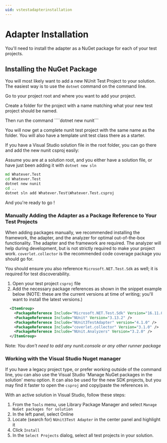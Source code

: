 ```yaml
---
uid: vstestadapterinstallation
---
```


# Adapter Installation

You'll need to install the adapter as a NuGet package for each of your test projects.

## Installing the NuGet Package

You will most likely want to add a new NUnit Test Project to your solution.  The easiest way is to use the ```dotnet``` command on the command line.

Go to your project root and where you want to add your project.

Create a folder for the project with a name matching what your new test project should be named.

Then run the command ````dotnet new nunit```

You will now get a complete nunit test project with the same name as the folder.  You will also have a template unit test class there as a starter.

If you have a Visual Studio solution file in the root folder, you can go there and add the new nunit csproj easily:

Assume you are at a solution root, and you either have a solution file, or have just been adding it with ```dotnet new sln```

```cmd
md Whatever.Test
cd Whatever.Test
dotnet new nunit
cd ..
dotnet sln add Whatever.Test\Whatever.Test.csproj
```

And you're ready to go !

### Manually Adding the Adapter as a Package Reference to Your Test Projects

When adding packages manually, we recommended installing the framework, the adapter, and the analyzer for optimal out-of-the-box functionality.  The adapter and the framework are required. The analyzer will help during development, but is not strictly required to make your project work.  `coverlet.collector` is the recommended code coverage package you should go for.

You should ensure you also reference `Microsoft.NET.Test.Sdk` as well; it is required for test discoverability.

1. Open your test project `csproj` file
2. Add the necessary package references as shown in the snippet example below (NOTE: these are the current versions at time of writing; you'll want to install the latest versions.)

```xml
  <ItemGroup>
    <PackageReference Include="Microsoft.NET.Test.Sdk" Version="16.11.0" />
    <PackageReference Include="NUnit" Version="3.13.2" />
    <PackageReference Include="NUnit3TestAdapter" version="4.1.0" />
    <PackageReference Include="coverlet.collector" Version="3.1.0" />
    <PackageReference Include="NUnit.Analyzers" Version="3.2.0" />
  </ItemGroup>
```

Note: *You don't need to add any nunit.console or any other runner package*

### Working with the Visual Studio Nuget manager

If you have a legacy project type, or prefer working outside of the command line, you can also use the Visual Studio 'Manage NuGet packages in the solution' menu option. It can also be used for the new SDK projects, but you may find it faster to open the `csproj` and copy/paste the references in.

With an active solution in Visual Studio, follow these steps:

1. From the `Tools` menu, use Library Package Manager and select `Manage NuGet packages for solution`
2. In the left panel, select Online
3. Locate (search for) `NUnit3Test Adapter` in the center panel and highlight it
4. Click `Install`
5. In the `Select Projects` dialog, select all test projects in your solution.
